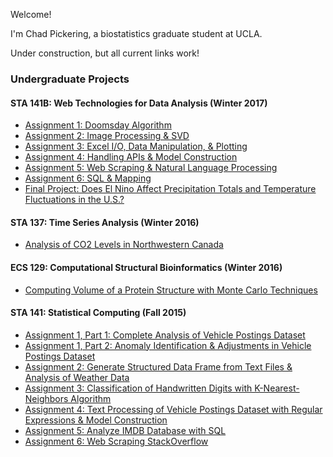 Welcome! 

I'm Chad Pickering, a biostatistics graduate student at UCLA. 

Under construction, but all current links work!

### Undergraduate Projects 

#### STA 141B: Web Technologies for Data Analysis (Winter 2017)
- [Assignment 1: Doomsday Algorithm](Portfolio/assignment1.html)
- [Assignment 2: Image Processing & SVD](Portfolio/assignment2.html)
- [Assignment 3: Excel I/O, Data Manipulation, & Plotting](Portfolio/assignment3.html)
- [Assignment 4: Handling APIs & Model Construction](Portfolio/assignment4.html)
- [Assignment 5: Web Scraping & Natural Language Processing](Portfolio/assignment5.html)
- [Assignment 6: SQL & Mapping](Portfolio/assignment6.html)
- [Final Project: Does El Nino Affect Precipitation Totals and Temperature Fluctuations in the U.S.?](Portfolio/finalproject.html)

#### STA 137: Time Series Analysis (Winter 2016)
- [Analysis of CO2 Levels in Northwestern Canada](OtherClasses/sta137_finalproject.pdf)

#### ECS 129: Computational Structural Bioinformatics (Winter 2016)
- [Computing Volume of a Protein Structure with Monte Carlo Techniques](OtherClasses/ecs129_project.pdf)

#### STA 141: Statistical Computing (Fall 2015)
- [Assignment 1, Part 1: Complete Analysis of Vehicle Postings Dataset](OtherClasses/sta141_asmt1pt1.pdf)
- [Assignment 1, Part 2: Anomaly Identification & Adjustments in Vehicle Postings Dataset](OtherClasses/sta141_asmt1pt2.pdf)
- [Assignment 2: Generate Structured Data Frame from Text Files & Analysis of Weather Data](OtherClasses/sta141_asmt2.pdf)
- [Assignment 3: Classification of Handwritten Digits with K-Nearest-Neighbors Algorithm](OtherClasses/sta141_asmt3.pdf)
- [Assignment 4: Text Processing of Vehicle Postings Dataset with Regular Expressions & Model Construction](OtherClasses/sta141_asmt4.pdf)
- [Assignment 5: Analyze IMDB Database with SQL](OtherClasses/sta141_asmt5.pdf)
- [Assignment 6: Web Scraping StackOverflow](OtherClasses/sta141_asmt6.pdf)





